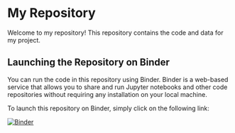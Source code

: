 # My Repository

Welcome to my repository! This repository contains the code and data for my project.

## Launching the Repository on Binder

You can run the code in this repository using Binder. Binder is a web-based service that allows you to share and run Jupyter notebooks and other code repositories without requiring any installation on your local machine.

To launch this repository on Binder, simply click on the following link:

[![Binder](https://mybinder.org/badge_logo.svg)](https://mybinder.org/v2/gh/christophenoel/ceosdemo/github?labpath=TerraSAR-X%20Demo.ipynb)
